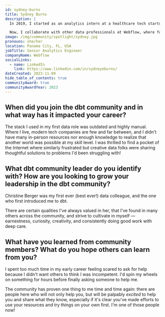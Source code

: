 ```yaml
---
id: sydney-burns
title: Sydney Burns
description: |
  In 2019, I started as an analytics intern at a healthcare tech startup. I learned about dbt in 2020 and <a href="https://www.getdbt.com/community/join-the-community/" rel="noopener noreferrer" target="_blank">joined the community</a> to self-teach. The following year, I started using dbt professionally as a consultant, and was able to pick up various parts of the stack and dive into different implementations. That experience empowered me to strike a better balance between "best practices" and what suits a specific team best. I also <a href="https://coalesce.getdbt.com/blog/babies-and-bathwater-is-kimball-still-relevant" rel="noopener noreferrer" target="_blank">spoke at Coalesce 2022</a>, a highlight of my career!

  Now, I collaborate with other data professionals at Webflow, where focused on enhancing and scaling our data operations. I strive to share the same enthusiasm, support, and knowledge with my team that I've gained from the broader community!
image: /img/community/spotlight/sydney.jpg
pronouns: she/her
location: Panama City, FL, USA
jobTitle: Senior Analytics Engineer
companyName: Webflow
socialLinks:
  - name: LinkedIn
    link: https://www.linkedin.com/in/sydneyeburns/
dateCreated: 2023-11-09
hide_table_of_contents: true
communityAward: true
communityAwardYear: 2023
---
```


## When did you join the dbt community and in what way has it impacted your career?

The stack I used in my first data role was outdated and highly manual. Where I live, modern tech companies are few and far between, and I didn't have many in-person resources nor enough knowledge to realize that another world was possible at my skill level. I was thrilled to find a pocket of the Internet where similarly frustrated but creative data folks were sharing thoughtful solutions to problems I'd been struggling with!

## What dbt community leader do you identify with? How are you looking to grow your leadership in the dbt community?

Christine Berger was my first ever (best ever!) data colleague, and the one who first introduced me to dbt.

There are certain qualities I've always valued in her, that I've found in many others across the community, and strive to cultivate in myself — earnestness, curiosity, creativity, and consistently doing good work with deep care.

## What have you learned from community members? What do you hope others can learn from you?

I spent too much time in my early career feeling scared to ask for help because I didn't want others to think I was incompetent. I'd spin my wheels on something for hours before finally asking someone to help me.

The community has proven one thing to me time and time again: there are people here who will not only help you, but will be palpably *excited* to help you and share what they know, especially if it's clear you've made efforts to use your resources and try things on your own first. I'm one of those people now!
